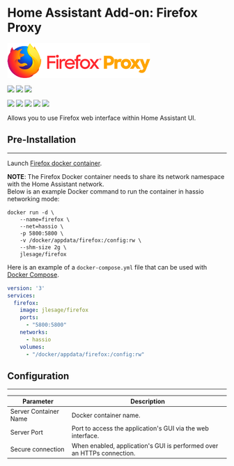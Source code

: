 # Home Assistant Add-on: Firefox Proxy

<img src="https://github.com/RoyBA/hassio-firefox-proxy/raw/main/firefox-proxy/logo.png" height="80px"/></a>

<img src="https://img.shields.io/badge/release-1.2.0-blue" /></a>
<img src="https://img.shields.io/badge/project%20stage-expirimental-orange" /></a>
<img src="https://img.shields.io/badge/license-MIT-green" /></a>

<img src="https://img.shields.io/badge/aarch64-yes-brightgreen" /></a>
<img src="https://img.shields.io/badge/amd64-yes-brightgreen" /></a>
<img src="https://img.shields.io/badge/armhf-yes-brightgreen" /></a>
<img src="https://img.shields.io/badge/armv7-yes-brightgreen" /></a>
<img src="https://img.shields.io/badge/i386-yes-brightgreen" /></a>

Allows you to use Firefox web interface within Home Assistant UI.

## Pre-Installation
---
Launch [Firefox docker container](https://github.com/jlesage/docker-firefox#quick-start).

**NOTE**: The Firefox Docker container needs to share its network namespace with the Home Assistant network.  
Below is an example Docker command to run the container in hassio networking mode:

```shell
docker run -d \
    --name=firefox \
    --net=hassio \
    -p 5800:5800 \
    -v /docker/appdata/firefox:/config:rw \
    --shm-size 2g \
    jlesage/firefox
```

Here is an example of a `docker-compose.yml` file that can be used with
[Docker Compose](https://docs.docker.com/compose/overview/).

```yaml
version: '3'
services:
  firefox:
    image: jlesage/firefox
    ports:
      - "5800:5800"
    networks:
      - hassio
    volumes:
      - "/docker/appdata/firefox:/config:rw"
```

## Configuration
---
| Parameter | Description |
|-----------|-------------|
| Server Container Name        | Docker container name. |
| Server Port        | Port to access the application's GUI via the web interface. |
| Secure connection        | When enabled, application's GUI is performed over an HTTPs connection. |